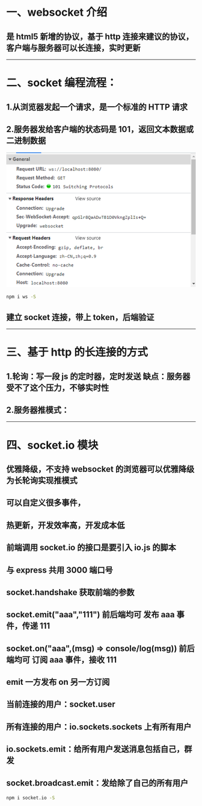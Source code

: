 # 一、websocket 介绍

## 是 html5 新增的协议，基于 http 连接来建议的协议，客户端与服务器可以长连接，实时更新

<hr/>

# 二、socket 编程流程：

## 1.从浏览器发起一个请求，是一个标准的 HTTP 请求

## 2.服务器发给客户端的状态码是 101，返回文本数据或二进制数据

![socket请求](./assets/socket%E8%AF%B7%E6%B1%82.PNG)

```bash
npm i ws -S
```

## 建立 socket 连接，带上 token，后端验证

<hr />

# 三、基于 http 的长连接的方式

## 1.轮询：写一段 js 的定时器，定时发送 缺点：服务器受不了这个压力，不够实时性

## 2.服务器推模式：

<hr />

# 四、socket.io 模块

## 优雅降级，不支持 websocket 的浏览器可以优雅降级为长轮询实现推模式

## 可以自定义很多事件，

## 热更新，开发效率高，开发成本低

## 前端调用 socket.io 的接口是要引入 io.js 的脚本

## 与 express 共用 3000 端口号

## socket.handshake 获取前端的参数

## socket.emit("aaa","111") 前后端均可 发布 aaa 事件，传递 111

## socket.on("aaa",(msg) => console/log(msg)) 前后端均可 订阅 aaa 事件，接收 111

## emit 一方发布 on 另一方订阅

## 当前连接的用户：socket.user

## 所有连接的用户：io.sockets.sockets 上有所有用户

## io.sockets.emit：给所有用户发送消息包括自己，群发

## socket.broadcast.emit：发给除了自己的所有用户

```bash
npm i socket.io -S
```
